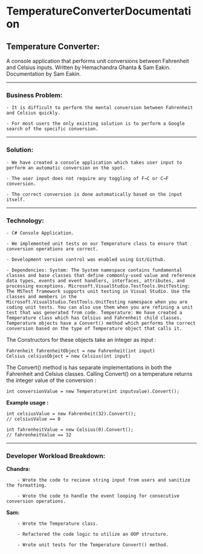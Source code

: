 # TemperatureConverterDocumentation

## Temperature Converter:

A console application that performs unit conversions between Fahrenheit and Celsius inputs. Written by Hemachandra Ghanta & Sam Eakin. Documentation by Sam Eakin.

---

### Business Problem:

    - It is difficult to perform the mental conversion between Fahrenheit and Celsius quickly.

    - For most users the only existing solution is to perform a Google search of the specific conversion.

---

### Solution:

    - We have created a console application which takes user input to perform an automatic conversion on the spot.

    - The user input does not require any toggling of F→C or C→F conversion.

    - The correct conversion is done automatically based on the input itself.

---

### Technology:

    - C# Console Application.

    - We implemented unit tests on our Temperature class to ensure that conversion operations are correct.

    - Development version control was enabled using Git/Github.

    - Dependencies: System: The System namespace contains fundamental classes and base classes that define commonly-used value and reference data types, events and event handlers, interfaces, attributes, and processing exceptions. Microsoft.VisualStudio.TestTools.UnitTesting: The MSTest framework supports unit testing in Visual Studio. Use the classes and members in the Microsoft.VisualStudio.TestTools.UnitTesting namespace when you are coding unit tests. You can also use them when you are refining a unit test that was generated from code. Temperature: We have created a Temperature class which has Celsius and Fahrenheit child classes. Temperature objects have a Convert() method which performs the correct conversion based on the type of Temperature object that calls it.

The Constructors for these objects take an integer as input :

<!-- An innocent comment to force Markdown out of list parsing mode. See also http://meta.stackoverflow.com/a/99637 -->

    Fahrenheit fahrenheitObject = new Fahrenheit(int input)
    Celsius celsiusObject = new Celsius(int input)

The Convert() method is has separate implementations in both the Fahrenheit and Celsius classes. Calling Convert() on a temperature returns the integer value of the conversion :

<!-- An innocent comment to force Markdown out of list parsing mode. See also http://meta.stackoverflow.com/a/99637 -->

    int conversionValue = new Temperature(int inputvalue).Convert();

**Example usage :**

<!-- An innocent comment to force Markdown out of list parsing mode. See also http://meta.stackoverflow.com/a/99637 -->

    int celsiusValue = new Fahrenheit(32).Convert();
    // celsiusValue == 0

    int fahrenheitValue = new Celsius(0).Convert();
    // fahrenheitValue == 32

---

### Developer Workload Breakdown:

**Chandra:**

        - Wrote the code to recieve string input from users and sanitize the formatting.

        - Wrote the code to handle the event looping for consecutive conversion operations. 
        
**Sam:**

        - Wrote the Temperature class.

        - Refactored the code logic to utilize an OOP structure.

        - Wrote unit tests for the Temperature Convert() method.
